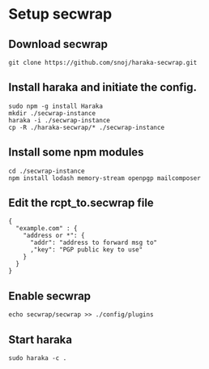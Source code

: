 # Setup secwrap

## Download secwrap

```
git clone https://github.com/snoj/haraka-secwrap.git
```

## Install haraka and initiate the config.
```
sudo npm -g install Haraka
mkdir ./secwrap-instance
haraka -i ./secwrap-instance
cp -R ./haraka-secwrap/* ./secwrap-instance 
```

## Install some npm modules
```
cd ./secwrap-instance
npm install lodash memory-stream openpgp mailcomposer
```

## Edit the rcpt_to.secwrap file

```
{
  "example.com" : {
    "address or *": {
      "addr": "address to forward msg to"
      ,"key": "PGP public key to use"
    }
  }
}
```

## Enable secwrap

```
echo secwrap/secwrap >> ./config/plugins
```

## Start haraka

```
sudo haraka -c . 
```

